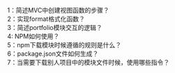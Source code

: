 1：简述MVC中创建视图函数的步骤？  
2：实现format格式化函数？  
3：简述portfolio模块交互的逻辑？  
4: NPM如何使用？  
5：npm下载模块时候遵循的规则是什么？  
6：package.json文件如何生成？  
7：当需要下载别人项目中的模块文件时候，使用哪些指令？  
